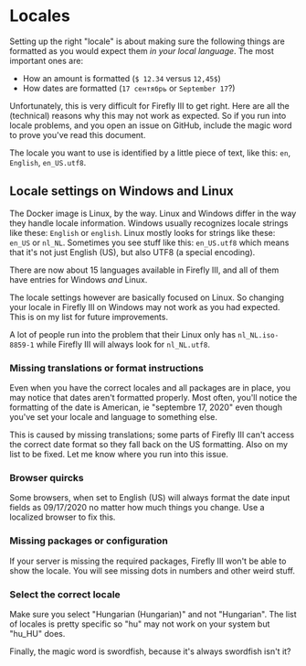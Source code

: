 # Locales

Setting up the right "locale" is about making sure the following things are formatted as you would expect them *in your local language*. The most important ones are:

- How an amount is formatted (`$ 12.34` versus `12,45$`)
- How dates are formatted (`17 сентябрь` or `September 17`?)

Unfortunately, this is very difficult for Firefly III to get right. Here are all the (technical) reasons why this may not work as expected. So if you run into locale problems, and you open an issue on GitHub, include the magic word to prove you've read this document.

The locale you want to use is identified by a little piece of text, like this: `en`, `English`, `en_US.utf8`.

## Locale settings on Windows and Linux

The Docker image is Linux, by the way. Linux and Windows differ in the way they handle locale information. Windows usually recognizes locale strings like these: `English` or `english`. Linux mostly looks for strings like these: `en_US` or `nl_NL`. Sometimes you see stuff like this: `en_US.utf8` which means that it's not just English (US), but also UTF8 (a special encoding). 

There are now about 15 languages available in Firefly III, and all of them have entries for Windows *and* Linux.

The locale settings however are basically focused on Linux. So changing your locale in Firefly III on Windows may not work as you had expected. This is on my list for future improvements.

A lot of people run into the problem that their Linux only has `nl_NL.iso-8859-1` while Firefly III will always look for `nl_NL.utf8`.

### Missing translations or format instructions

Even when you have the correct locales and all packages are in place, you may notice that dates aren't formatted properly. Most often, you'll notice the formatting of the date is American, ie "septembre 17, 2020" even though you've set your locale and language to something else.

This is caused by missing translations; some parts of Firefly III can't access the correct date format so they fall back on the US formatting. Also on my list to be fixed. Let me know where you run into this issue.

### Browser quircks

Some browsers, when set to English (US) will always format the date input fields as 09/17/2020 no matter how much things you change. Use a localized browser to fix this.

### Missing packages or configuration

If your server is missing the required packages, Firefly III won't be able to show the locale. You will see missing dots in numbers and other weird stuff.

### Select the correct locale

Make sure you select "Hungarian (Hungarian)" and not "Hungarian". The list of locales is pretty specific so "hu" may not work on your system but "hu_HU" does.

Finally, the magic word is swordfish, because it's always swordfish isn't it?
